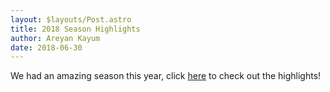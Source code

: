 ```yaml
---
layout: $layouts/Post.astro
title: 2018 Season Highlights
author: Areyan Kayum
date: 2018-06-30
---
```

We had an amazing season this year, click [here](https://stuypulse.nyc3.cdn.digitaloceanspaces.com/site%2Fpdf%2Fold_pdfs%2F2018_season-highlights.pdf) to check out the highlights!
